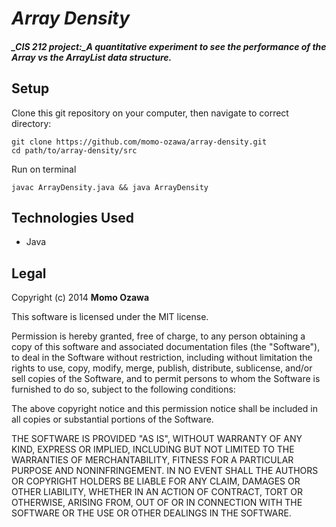 # _Array Density_

##### _CIS 212 project:_A quantitative experiment to see the performance of the Array vs the ArrayList data structure.

## Setup
Clone this git repository on your computer, then navigate to correct directory:
```
git clone https://github.com/momo-ozawa/array-density.git
cd path/to/array-density/src
```

Run on terminal
```
javac ArrayDensity.java && java ArrayDensity
```

## Technologies Used
* Java

## Legal
Copyright (c) 2014 **Momo Ozawa**

This software is licensed under the MIT license.

Permission is hereby granted, free of charge, to any person obtaining a copy
of this software and associated documentation files (the "Software"), to deal
in the Software without restriction, including without limitation the rights
to use, copy, modify, merge, publish, distribute, sublicense, and/or sell
copies of the Software, and to permit persons to whom the Software is
furnished to do so, subject to the following conditions:

The above copyright notice and this permission notice shall be included in
all copies or substantial portions of the Software.

THE SOFTWARE IS PROVIDED "AS IS", WITHOUT WARRANTY OF ANY KIND, EXPRESS OR
IMPLIED, INCLUDING BUT NOT LIMITED TO THE WARRANTIES OF MERCHANTABILITY,
FITNESS FOR A PARTICULAR PURPOSE AND NONINFRINGEMENT. IN NO EVENT SHALL THE
AUTHORS OR COPYRIGHT HOLDERS BE LIABLE FOR ANY CLAIM, DAMAGES OR OTHER
LIABILITY, WHETHER IN AN ACTION OF CONTRACT, TORT OR OTHERWISE, ARISING FROM,
OUT OF OR IN CONNECTION WITH THE SOFTWARE OR THE USE OR OTHER DEALINGS IN
THE SOFTWARE.
